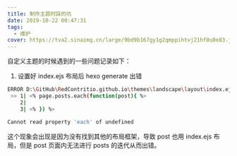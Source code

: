 ```yaml
---
title: 制作主题时踩的坑
date: 2019-10-22 00:47:31
tags: 
  - 维护
cover: https://tva2.sinaimg.cn/large/9bd9b167gy1g2qmppihtvj21hf0u0e83.jpg
---
```


自定义主题的时候遇到的一些问题记录如下：
<!--more-->

1. 设置好 index.ejs 布局后 hexo generate 出错

```bash
ERROR D:\GitHub\RedContritio.github.io\themes\landscape\layout\index.ejs:1
 >> 1| <% page.posts.each(function(post){ %>
    2|
    3| <% }) %>

Cannot read property 'each' of undefined
```

这个现象会出现是因为没有找到其他的布局框架，导致 post 也用 index.ejs 布局，但是 post 页面内无法进行 posts 的迭代从而出错。

